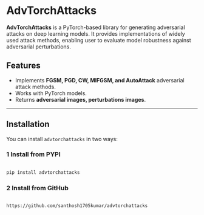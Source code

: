 # AdvTorchAttacks

**AdvTorchAttacks** is a PyTorch-based library for generating adversarial attacks on deep learning models. It provides implementations of widely used attack methods, enabling user to evaluate model robustness against adversarial perturbations.

##  Features

- Implements **FGSM, PGD, CW, MIFGSM, and AutoAttack** adversarial attack methods.
- Works with PyTorch models.
- Returns **adversarial images, perturbations images**.

---

##  Installation

You can install `advtorchattacks` in two ways:
###  1️ Install from PYPI

```bash

pip install advtorchattacks

```

### 2 Install from GitHub 

```bash

https://github.com/santhosh1705kumar/advtorchattacks

```

